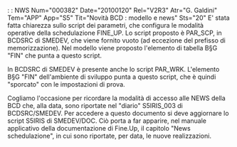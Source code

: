  :  : NWS Num="000382" Date="20100120" Rel="V2R3" Atr="G. Galdini" Tem="APP" App="S5" Tit="Novità BCD :  modello e news" Sts="20"
E' stata fatta chiarezza sullo script dei parametri, che configura le modalità operative della schedulazione FINE_UP.
Lo script proposto è PAR_SCP, in BCDSRC di SMEDEV, che viene fornito vuoto (ad eccezione del prefisso di memorizzazione).
Nel modello viene proposto l'elemento di tabella B§G "FIN" che punta a questo script.

In BCDSRC di SMEDEV è presente anche lo script PAR_WRK.
L'elemento B§G "FIN" dell'ambiente di sviluppo punta a questo script, che è quindi "sporcato" con le
impostazioni di prova.

Cogliamo l'occasione per ricordare la modalità di accesso alle NEWS della BCD che, alla data, sono
riportate nel "diario" S5IRIS_003 di BCDSRC/SMEDEV.
Per accedere a questo documento si deve aggiornare lo script S5IRIS di SMEDEV/DOC.
Ciò porta a far apparire, nel manuale applicativo della documentazione di Fine.Up, il capitolo "News schedulazione", in cui sono riportate, per data, le nuove realizzazioni.
